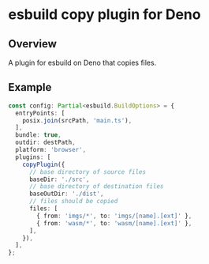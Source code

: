 # esbuild copy plugin for Deno

## Overview

A plugin for esbuild on Deno that copies files.

## Example

```typescript
const config: Partial<esbuild.BuildOptions> = {
  entryPoints: [
    posix.join(srcPath, 'main.ts'),
  ],
  bundle: true,
  outdir: destPath,
  platform: 'browser',
  plugins: [
    copyPlugin({
      // base directory of source files
      baseDir: './src',
      // base directory of destination files
      baseOutDir: './dist',
      // files should be copied
      files: [
        { from: 'imgs/*', to: 'imgs/[name].[ext]' },
        { from: 'wasm/*', to: 'wasm/[name].[ext]' },
      ],
    }),
  ],
};
```
